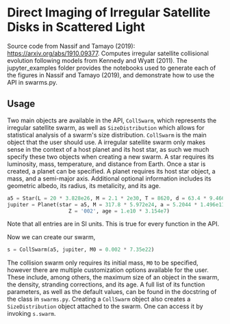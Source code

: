 # Direct Imaging of Irregular Satellite Disks in Scattered Light

Source code from Nassif and Tamayo (2019): https://arxiv.org/abs/1910.09377. Computes irregular satellite collisional evolution following models from Kennedy and Wyatt (2011). The jupyter\_examples folder provides the notebooks used to generate each of the figures in Nassif and Tamayo (2019), and  demonstrate how to use the API in swarms.py.

## Usage

Two main objects are available in the API, `CollSwarm`, which represents the irregular satellite swarm, as well as `SizeDistribution` which allows for statistical analysis of a swarm's size distribution. `CollSwarm` is the main object that the user should use. A irregular satellite swarm only makes sense in the context of a host planet and its host star, as such we much specify these two objects when creating a new swarm. A star requires its luminosity, mass, temperature, and distance from Earth. Once a star is created, a planet can be specified. A planet requires its host star object, a mass, and a semi-major axis. Additional optional information includes its geometric albedo, its radius, its metalicity, and its age.  
```python
a5 = Star(L = 20 * 3.828e26, M = 2.1 * 2e30, T = 8620, d = 63.4 * 9.4607e15)
jupiter = Planet(star = a5, M = 317.8 * 5.972e24, a = 5.2044 * 1.496e11, Q = 0.5, R = None, 
                    Z = '002', age = 1.e10 * 3.154e7)
``` 
Note that all entries are in SI units. This is true for every function in the API.

Now we can create our swarm,
```python
s = CollSwarm(a5, jupiter, M0 = 0.002 * 7.35e22)
``` 
The collision swarm only requires its initial mass, `M0` to be specified, however there are multiple customization options available for the user. These include, among others, the maximum size of an object in the swarm, the density, stranding corrections, and its age. A full list of its function parameters, as well as the default values, can be found in the docstring of the class in `swarms.py`. Creating a `CollSwarm` object also creates a `SizeDistribution` object attached to the swarm. One can access it by invoking `s.swarm`. 